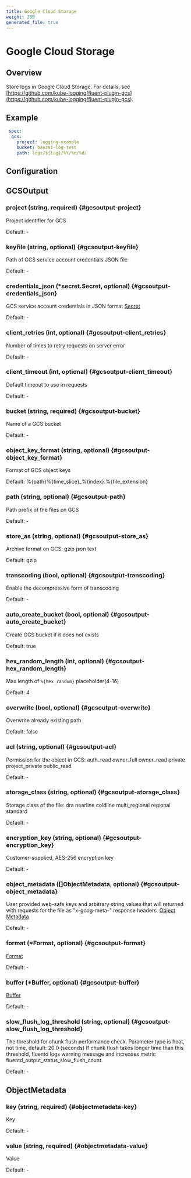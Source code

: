 ```yaml
---
title: Google Cloud Storage
weight: 200
generated_file: true
---
```


# Google Cloud Storage
## Overview
 Store logs in Google Cloud Storage. For details, see [https://github.com/kube-logging/fluent-plugin-gcs](https://github.com/kube-logging/fluent-plugin-gcs).

## Example
```yaml
 spec:
  gcs:
    project: logging-example
    bucket: banzai-log-test
    path: logs/${tag}/%Y/%m/%d/
```

## Configuration
## GCSOutput

### project (string, required) {#gcsoutput-project}

Project identifier for GCS 

Default: -

### keyfile (string, optional) {#gcsoutput-keyfile}

Path of GCS service account credentials JSON file 

Default: -

### credentials_json (*secret.Secret, optional) {#gcsoutput-credentials_json}

GCS service account credentials in JSON format [Secret](../secret/) 

Default: -

### client_retries (int, optional) {#gcsoutput-client_retries}

Number of times to retry requests on server error 

Default: -

### client_timeout (int, optional) {#gcsoutput-client_timeout}

Default timeout to use in requests 

Default: -

### bucket (string, required) {#gcsoutput-bucket}

Name of a GCS bucket 

Default: -

### object_key_format (string, optional) {#gcsoutput-object_key_format}

Format of GCS object keys  

Default:  %{path}%{time_slice}_%{index}.%{file_extension}

### path (string, optional) {#gcsoutput-path}

Path prefix of the files on GCS 

Default: -

### store_as (string, optional) {#gcsoutput-store_as}

Archive format on GCS: gzip json text  

Default:  gzip

### transcoding (bool, optional) {#gcsoutput-transcoding}

Enable the decompressive form of transcoding 

Default: -

### auto_create_bucket (bool, optional) {#gcsoutput-auto_create_bucket}

Create GCS bucket if it does not exists  

Default:  true

### hex_random_length (int, optional) {#gcsoutput-hex_random_length}

Max length of `%{hex_random}` placeholder(4-16)  

Default:  4

### overwrite (bool, optional) {#gcsoutput-overwrite}

Overwrite already existing path  

Default:  false

### acl (string, optional) {#gcsoutput-acl}

Permission for the object in GCS: auth_read owner_full owner_read private project_private public_read 

Default: -

### storage_class (string, optional) {#gcsoutput-storage_class}

Storage class of the file: dra nearline coldline multi_regional regional standard 

Default: -

### encryption_key (string, optional) {#gcsoutput-encryption_key}

Customer-supplied, AES-256 encryption key 

Default: -

### object_metadata ([]ObjectMetadata, optional) {#gcsoutput-object_metadata}

User provided web-safe keys and arbitrary string values that will returned with requests for the file as "x-goog-meta-" response headers. [Object Metadata](#objectmetadata) 

Default: -

### format (*Format, optional) {#gcsoutput-format}

[Format](../format/) 

Default: -

### buffer (*Buffer, optional) {#gcsoutput-buffer}

[Buffer](../buffer/) 

Default: -

### slow_flush_log_threshold (string, optional) {#gcsoutput-slow_flush_log_threshold}

The threshold for chunk flush performance check. Parameter type is float, not time, default: 20.0 (seconds) If chunk flush takes longer time than this threshold, fluentd logs warning message and increases metric fluentd_output_status_slow_flush_count. 

Default: -


## ObjectMetadata

### key (string, required) {#objectmetadata-key}

Key 

Default: -

### value (string, required) {#objectmetadata-value}

Value 

Default: -


